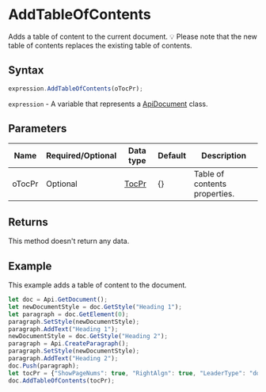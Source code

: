 # AddTableOfContents

Adds a table of content to the current document.
💡 Please note that the new table of contents replaces the existing table of contents.

## Syntax

```javascript
expression.AddTableOfContents(oTocPr);
```

`expression` - A variable that represents a [ApiDocument](../ApiDocument.md) class.

## Parameters

| **Name** | **Required/Optional** | **Data type** | **Default** | **Description** |
| ------------- | ------------- | ------------- | ------------- | ------------- |
| oTocPr | Optional | [TocPr](../../Enumeration/TocPr.md) | &#123;&#125; | Table of contents properties. |

## Returns

This method doesn't return any data.

## Example

This example adds a table of content to the document.

```javascript
let doc = Api.GetDocument();
let newDocumentStyle = doc.GetStyle("Heading 1");
let paragraph = doc.GetElement(0);
paragraph.SetStyle(newDocumentStyle);
paragraph.AddText("Heading 1");
newDocumentStyle = doc.GetStyle("Heading 2");
paragraph = Api.CreateParagraph();
paragraph.SetStyle(newDocumentStyle);
paragraph.AddText("Heading 2");
doc.Push(paragraph);
let tocPr = {"ShowPageNums": true, "RightAlgn": true, "LeaderType": "dot", "FormatAsLinks": true, "BuildFrom": {"OutlineLvls": 9}, "TocStyle": "standard"};
doc.AddTableOfContents(tocPr);
```
